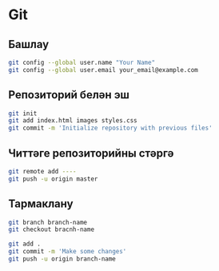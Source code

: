 # Git

## Башлау

```bash
git config --global user.name "Your Name"
git config --global user.email your_email@example.com
```

## Репозиторий белән эш

```bash
git init
git add index.html images styles.css
git commit -m 'Initialize repository with previous files'
```

## Читтәге репозиторийны стәргә
```bash
git remote add ----
git push -u origin master
```

## Тармаклану

```bash
git branch branch-name
git checkout bracnh-name
```

```bash
git add .
git commit -m 'Make some changes'
git push -u origin branch-name
```
